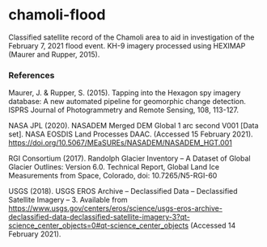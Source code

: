 # chamoli-flood
Classified satellite record of the Chamoli area to aid in investigation of the February 7, 2021 flood event. KH-9 imagery processed using HEXIMAP (Maurer and Rupper, 2015).


### References 

Maurer, J. & Rupper, S. (2015). Tapping into the Hexagon spy imagery database: A new automated pipeline for geomorphic change detection. ISPRS Journal of Photogrammetry and Remote Sensing, 108, 113-127.

NASA JPL (2020). NASADEM Merged DEM Global 1 arc second V001 [Data set]. NASA EOSDIS Land Processes DAAC. (Accessed 15 February 2021). https://doi.org/10.5067/MEaSUREs/NASADEM/NASADEM_HGT.001

RGI Consortium (2017). Randolph Glacier Inventory – A Dataset of Global Glacier Outlines: Version 6.0. Technical Report, Global Land Ice Measurements from Space, Colorado, doi: 10.7265/N5-RGI-60

USGS (2018). USGS EROS Archive – Declassified Data – Declassified Satellite Imagery – 3. Available from https://www.usgs.gov/centers/eros/science/usgs-eros-archive-declassified-data-declassified-satellite-imagery-3?qt-science_center_objects=0#qt-science_center_objects (Accessed 14 February 2021).
